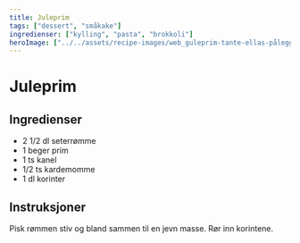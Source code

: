 ```yaml
---
title: Juleprim
tags: ["dessert", "småkake"]
ingredienser: ["kylling", "pasta", "brokkoli"]
heroImage: ["../../assets/recipe-images/web_guleprim-tante-ellas-pålegg.jpg"]
---
```


# Juleprim

## Ingredienser

- 2 1/2 dl seterrømme
- 1 beger prim
- 1 ts kanel
- 1/2 ts kardemomme
- 1 dl korinter

## Instruksjoner

Pisk rømmen stiv og bland sammen til en jevn masse. Rør inn korintene.
